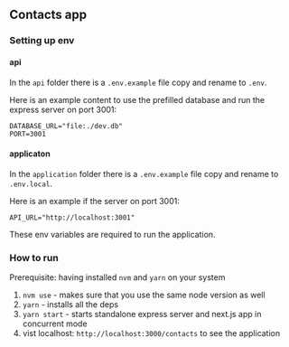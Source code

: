 ## Contacts app

### Setting up env

#### api

In the `api` folder there is a `.env.example` file copy and rename to `.env`.

Here is an example content to use the prefilled database and run the express server on port 3001:

```
DATABASE_URL="file:./dev.db"
PORT=3001
```

#### applicaton

In the `application` folder there is a `.env.example` file copy and rename to `.env.local`.

Here is an example if the server on port 3001:

```
API_URL="http://localhost:3001"
```

These env variables are required to run the application.

### How to run

Prerequisite: having installed `nvm` and `yarn` on your system

1. `nvm use` - makes sure that you use the same node version as well
2. `yarn` - installs all the deps
3. `yarn start` - starts standalone express server and next.js app in concurrent mode
4. vist localhost: `http://localhost:3000/contacts` to see the application
